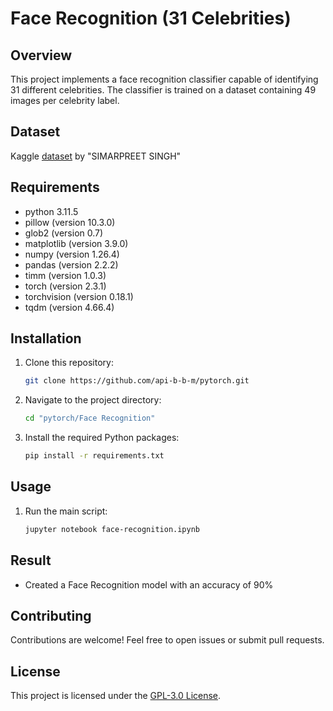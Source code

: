 # Face Recognition (31 Celebrities)

## Overview

This project implements a face recognition classifier capable of identifying 31 different celebrities. The classifier is trained on a dataset containing 49 images per celebrity label.

## Dataset

Kaggle [dataset](https://www.kaggle.com/datasets/cybersimar08/face-recognition-dataset/data) by "SIMARPREET SINGH"

## Requirements

- python 3.11.5
- pillow (version 10.3.0)
- glob2 (version 0.7)
- matplotlib (version 3.9.0)
- numpy (version 1.26.4)
- pandas (version 2.2.2)
- timm (version 1.0.3)
- torch (version 2.3.1)
- torchvision (version 0.18.1)
- tqdm (version 4.66.4)

## Installation

1. Clone this repository:

    ```bash
    git clone https://github.com/api-b-b-m/pytorch.git
    ```

2. Navigate to the project directory:

    ```bash
    cd "pytorch/Face Recognition"
    ```

3. Install the required Python packages:

    ```bash
    pip install -r requirements.txt
    ```

## Usage

1. Run the main script:

    ```bash
    jupyter notebook face-recognition.ipynb
    ```

## Result

- Created a Face Recognition model with an accuracy of 90%

## Contributing

Contributions are welcome! Feel free to open issues or submit pull requests.

## License

This project is licensed under the [GPL-3.0 License](https://www.gnu.org/licenses/gpl-3.0.en.html).
